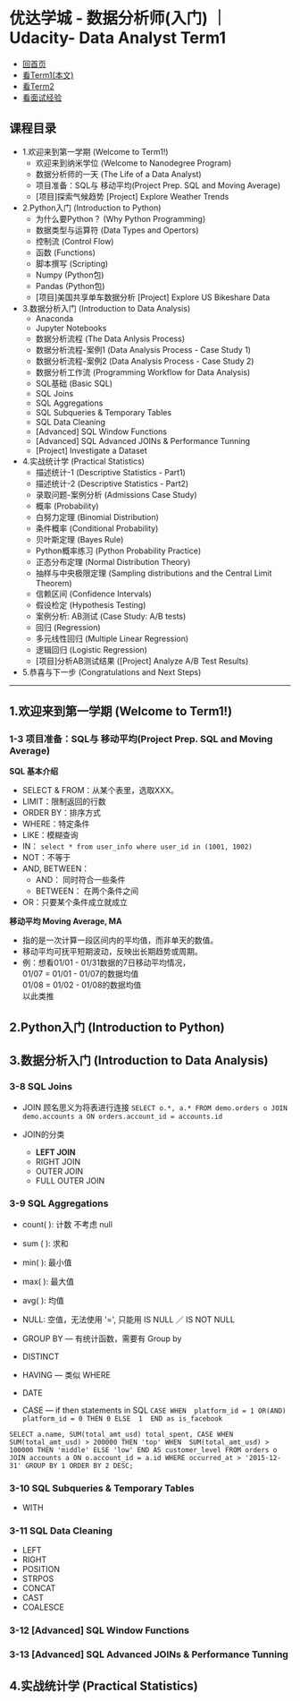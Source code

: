 # 优达学城 - 数据分析师(入门) ｜ Udacity- Data Analyst Term1
- [回首页](https://github.com/zhsam/Data_Analyst_Nanodegree_Notes)
- [看Term1(本文)](https://github.com/zhsam/Data_Analyst_Nanodegree_Notes/blob/master/Term1-%20%E6%95%B0%E6%8D%AE%E5%88%86%E6%9E%90(%E5%85%A5%E9%97%A8).md)
- [看Term2](https://github.com/zhsam/Data_Analyst_Nanodegree_Notes/blob/master/Term2-%20%E6%95%B0%E6%8D%AE%E5%88%86%E6%9E%90(%E8%BF%9B%E9%98%B6).md)
- [看面试经验](https://github.com/zhsam/Data_Analyst_Nanodegree_Notes/blob/master/%E9%9D%A2%E8%AF%95%E7%BB%8F%E9%AA%8C-%E5%BF%AB%E6%89%8B-%E6%95%B0%E6%8D%AE%E5%88%86%E6%9E%90%E5%B8%88.md)

## 课程目录
- 1.欢迎来到第一学期 (Welcome to Term1!)
  - 欢迎来到纳米学位 (Welcome to Nanodegree Program)
  - 数据分析师的一天 (The Life of a Data Analyst)
  - 项目准备：SQL与 移动平均(Project Prep. SQL and Moving Average)
  - [项目]探索气候趋势 [Project] Explore Weather Trends
- 2.Python入门 (Introduction to Python)
  - 为什么要Python？ (Why Python Programming)
  - 数据类型与运算符 (Data Types and Opertors)
  - 控制流 (Control Flow)
  - 函数 (Functions)
  - 脚本撰写 (Scripting)
  - Numpy (Python包)
  - Pandas (Python包)
  - [项目]美国共享单车数据分析 [Project] Explore US Bikeshare Data
- 3.数据分析入门 (Introduction to Data Analysis)
  - Anaconda
  - Jupyter Notebooks
  - 数据分析流程 (The Data Anlysis Process)
  - 数据分析流程-案例1 (Data Analysis Process - Case Study 1)
  - 数据分析流程-案例2 (Data Analysis Process - Case Study 2)
  - 数据分析工作流 (Programming Workflow for Data Analysis)
  - SQL基础 (Basic SQL)
  - SQL Joins
  - SQL Aggregations
  - SQL Subqueries & Temporary Tables
  - SQL Data Cleaning
  - [Advanced] SQL Window Functions
  - [Advanced] SQL Advanced JOINs & Performance Tunning
  - [Project] Investigate a Dataset
- 4.实战统计学 (Practical Statistics)
  - 描述统计-1 (Descriptive Statistics - Part1)
  - 描述统计-2 (Descriptive Statistics - Part2)
  - 录取问题-案例分析 (Admissions Case Study)
  - 概率 (Probability)
  - 白努力定理 (Binomial Distribution)
  - 条件概率 (Conditional Probability)
  - 贝叶斯定理 (Bayes Rule)
  - Python概率练习 (Python Probability Practice)
  - 正态分布定理 (Normal Distribution Theory)
  - 抽样与中央极限定理 (Sampling distributions and the Central Limit Theorem)
  - 信赖区间 (Confidence Intervals)
  - 假设检定 (Hypothesis Testing)
  - 案例分析: AB测试 (Case Study: A/B tests)
  - 回归 (Regression)
  - 多元线性回归 (Multiple Linear Regression)
  - 逻辑回归 (Logistic Regression)
  - [项目]分析AB测试结果 ([Project] Analyze A/B Test Results)
- 5.恭喜与下一步 (Congratulations and Next Steps)

<hr></hr>

## 1.欢迎来到第一学期 (Welcome to Term1!)

### 1-3 项目准备：SQL与 移动平均(Project Prep. SQL and Moving Average)
**SQL 基本介绍**
- SELECT & FROM：从某个表里，选取XXX。
- LIMIT：限制返回的行数
- ORDER BY：排序方式
- WHERE：特定条件
- LIKE：模糊查询
- IN：
`select * from user_info where user_id in (1001, 1002)`
- NOT：不等于
- AND, BETWEEN：
  - AND： 同时符合一些条件
  - BETWEEN： 在两个条件之间
- OR：只要某个条件成立就成立

**移动平均 Moving Average, MA**
- 指的是一次计算一段区间内的平均值，而非单天的数值。 <br>
- 移动平均可抚平短期波动，反映出长期趋势或周期。 <br>
- 例：想看01/01 - 01/31数据的7日移动平均情况， <br>
01/07 = 01/01 - 01/07的数据均值 <br>
01/08 = 01/02 - 01/08的数据均值 <br>
以此类推

## 2.Python入门 (Introduction to Python)
## 3.数据分析入门 (Introduction to Data Analysis)

### 3-8 SQL Joins
- JOIN 顾名思义为将表进行连接
`SELECT o.*, a.*
FROM demo.orders o
JOIN demo.accounts a
ON orders.account_id = accounts.id`

- JOIN的分类
  - **LEFT JOIN**
  - RIGHT JOIN
  - OUTER JOIN
  - FULL OUTER JOIN

### 3-9 SQL Aggregations
- count( ): 计数  不考虑 null
- sum ( ): 求和
- min( ): 最小值
- max( ): 最大值
- avg( ): 均值

- NULL: 空值，无法使用 '=', 只能用 IS NULL ／ IS NOT NULL

- GROUP BY — 有统计函数，需要有 Group by

- DISTINCT

- HAVING — 类似 WHERE

- DATE

- CASE — if then statements in SQL
`CASE WHEN  platform_id = 1 OR(AND) platform_id = 0 THEN 0 ELSE  1  END as is_facebook`

`SELECT a.name, SUM(total_amt_usd) total_spent,
     CASE WHEN SUM(total_amt_usd) > 200000 THEN 'top'
     WHEN  SUM(total_amt_usd) > 100000 THEN 'middle'
     ELSE 'low' END AS customer_level
FROM orders o
JOIN accounts a
ON o.account_id = a.id
WHERE occurred_at > '2015-12-31'
GROUP BY 1
ORDER BY 2 DESC;`

### 3-10 SQL Subqueries & Temporary Tables
- WITH


### 3-11 SQL Data Cleaning
- LEFT
- RIGHT
- POSITION
- STRPOS
- CONCAT
- CAST
- COALESCE

### 3-12 [Advanced] SQL Window Functions

### 3-13 [Advanced] SQL Advanced JOINs & Performance Tunning


## 4.实战统计学 (Practical Statistics)
